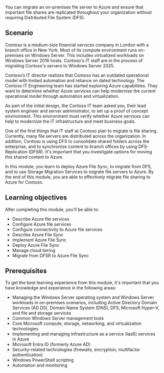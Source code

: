 You can migrate an on-premises file server to Azure and ensure that important file shares are replicated throughout your organization without requiring Distributed File System (DFS).

## Scenario

Contoso is a medium-size financial services company in London with a branch office in New York. Most of its compute environment runs on-premises on Windows Server. This includes virtualized workloads on Windows Server 2016 hosts. Contoso's IT staff are in the process of migrating Contoso's servers to Windows Server 2025.

Contoso’s IT director realizes that Contoso has an outdated operational model with limited automation and reliance on dated technology. The Contoso IT Engineering team has started exploring Azure capabilities. They want to determine whether Azure services can help modernize the current operational model through automation and virtualization. 

As part of the initial design, the Contoso IT team asked you, their lead system engineer and server administrator, to set up a proof of concept environment. This environment must verify whether Azure services can help to modernize the IT infrastructure and meet business goals. 

One of the first things that IT staff at Contoso plan to migrate is file sharing. Currently, many file servers are distributed across the organization. In addition, Contoso is using DFS to consolidate shared folders across the enterprise, and to synchronize content to branch offices by using DFS-Replication (DFSR). It's important that you investigate options for moving this shared content to Azure.

In this module, you learn to deploy Azure File Sync, to migrate from DFS, and to use Storage Migration Services to migrate file servers to Azure. By the end of this module, you are able to effectively migrate file sharing to Azure for Contoso.
 

## Learning objectives

After completing this module, you'll be able to:

- Describe Azure file services
- Configure Azure file services
- Configure connectivity to Azure file services
- Describe Azure File Sync
- Implement Azure File Sync
- Deploy Azure File Sync
- Manage cloud tiering
- Migrate from DFSR to Azure File Sync

## Prerequisites

To get the best learning experience from this module, it's important that you have knowledge and experience in the following areas:

- Managing the Windows Server operating system and Windows Server workloads in on-premises scenarios, including Active Directory Domain Services (AD DS), Domain Name System (DNS), DFS, Microsoft Hyper-V, and file and storage services
- Common Windows Server management tools
- Core Microsoft compute, storage, networking, and virtualization technologies
- Implementing and managing infrastructure as a service (IaaS) services in Azure
- Microsoft Entra ID (formerly Azure AD)
- Security-related technologies (firewalls, encryption, multifactor authentication)
- Windows PowerShell scripting
- Automation and monitoring
